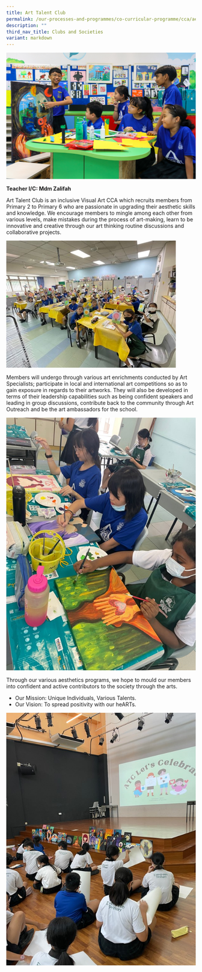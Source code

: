```yaml
---
title: Art Talent Club
permalink: /our-processes-and-programmes/co-curricular-programme/cca/aesthetics/art-talent-club/
description: ""
third_nav_title: Clubs and Societies
variant: markdown
---
```

![](/images/CCA%20Photos/img_3212.jpg)

**Teacher I/C:  Mdm Zalifah** 


Art Talent Club is an inclusive Visual Art CCA which recruits members from Primary 2 to Primary 6 who are passionate in upgrading their aesthetic skills and knowledge. We encourage members to mingle among each other from various levels, make mistakes during the process of art-making, learn to be innovative and creative through our art thinking routine discussions and collaborative projects.

![](/images/Department%20Photos/CCA/Art%20Talent%20Club/art%20talent%20club%202.jpg)

Members will undergo through various art enrichments conducted by Art Specialists; participate in local and international art competitions so as to gain exposure in regards to their artworks. They will also be developed in terms of their leadership capabilities such as being confident speakers and leading in group discussions, contribute back to the community through Art Outreach and be the art ambassadors for the school.

![](/images/Department%20Photos/CCA/Art%20Talent%20Club/art%20talent%20club%203.jpg)

Through our various aesthetics programs, we hope to mould our members into confident and active contributors to the society through the arts.

* Our Mission: Unique Individuals, Various Talents.
* Our Vision: To spread positivity with our&nbsp;heARTs.

![](/images/Department%20Photos/CCA/Art%20Talent%20Club/art%20talent%20club%201.jpg)